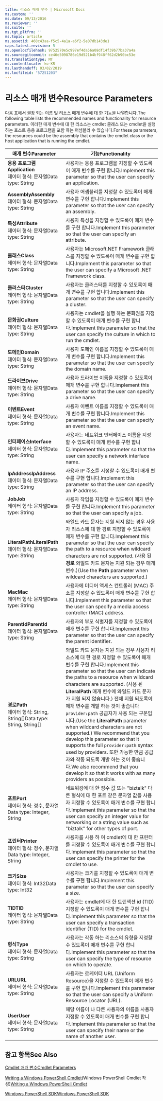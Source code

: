```yaml
---
title: 리소스 매개 변수 | Microsoft Docs
ms.custom: ''
ms.date: 09/13/2016
ms.reviewer: ''
ms.suite: ''
ms.tgt_pltfrm: ''
ms.topic: article
ms.assetid: 460c43aa-f5c5-4a1a-a6f2-5e07db143de1
caps.latest.revision: 5
ms.openlocfilehash: 9752570e5c997ef4da56a08df14f39b77ba37a4a
ms.sourcegitcommit: ce46e5098786e19d521b4bf948ff62d2b90bc53e
ms.translationtype: MT
ms.contentlocale: ko-KR
ms.lasthandoff: 03/02/2019
ms.locfileid: "57251203"
---
```

# <a name="resource-parameters"></a><span data-ttu-id="88c30-102">리소스 매개 변수</span><span class="sxs-lookup"><span data-stu-id="88c30-102">Resource Parameters</span></span>

<span data-ttu-id="88c30-103">다음 표에서 권장 되는 이름 및 리소스 매개 변수에 대 한 기능을 나열합니다.</span><span class="sxs-lookup"><span data-stu-id="88c30-103">The following table lists the recommended names and functionality for resource parameters.</span></span> <span data-ttu-id="88c30-104">이러한 매개 변수에 대 한 리소스는 cmdlet 클래스 또는 cmdlet을 실행 하는 호스트 응용 프로그램을 포함 하는 어셈블리 수 있습니다.</span><span class="sxs-lookup"><span data-stu-id="88c30-104">For these parameters, the resources could be the assembly that contains the cmdlet class or the host application that is running the cmdlet.</span></span>

|<span data-ttu-id="88c30-105">매개 변수</span><span class="sxs-lookup"><span data-stu-id="88c30-105">Parameter</span></span>|<span data-ttu-id="88c30-106">기능</span><span class="sxs-lookup"><span data-stu-id="88c30-106">Functionality</span></span>|
|---|---|
|<span data-ttu-id="88c30-107">**응용 프로그램**</span><span class="sxs-lookup"><span data-stu-id="88c30-107">**Application**</span></span><br><span data-ttu-id="88c30-108">데이터 형식: 문자열</span><span class="sxs-lookup"><span data-stu-id="88c30-108">Data type: String</span></span>|<span data-ttu-id="88c30-109">사용자는 응용 프로그램을 지정할 수 있도록이 매개 변수를 구현 합니다.</span><span class="sxs-lookup"><span data-stu-id="88c30-109">Implement this parameter so that the user can specify an application.</span></span>|
|<span data-ttu-id="88c30-110">**Assembly**</span><span class="sxs-lookup"><span data-stu-id="88c30-110">**Assembly**</span></span><br><span data-ttu-id="88c30-111">데이터 형식: 문자열</span><span class="sxs-lookup"><span data-stu-id="88c30-111">Data type: String</span></span>|<span data-ttu-id="88c30-112">사용자 어셈블리를 지정할 수 있도록이 매개 변수를 구현 합니다.</span><span class="sxs-lookup"><span data-stu-id="88c30-112">Implement this parameter so that the user can specify an assembly.</span></span>|
|<span data-ttu-id="88c30-113">**특성**</span><span class="sxs-lookup"><span data-stu-id="88c30-113">**Attribute**</span></span><br><span data-ttu-id="88c30-114">데이터 형식: 문자열</span><span class="sxs-lookup"><span data-stu-id="88c30-114">Data type: String</span></span>|<span data-ttu-id="88c30-115">사용자 특성을 지정할 수 있도록이 매개 변수를 구현 합니다.</span><span class="sxs-lookup"><span data-stu-id="88c30-115">Implement this parameter so that the user can specify an attribute.</span></span>|
|<span data-ttu-id="88c30-116">**클래스**</span><span class="sxs-lookup"><span data-stu-id="88c30-116">**Class**</span></span><br><span data-ttu-id="88c30-117">데이터 형식: 문자열</span><span class="sxs-lookup"><span data-stu-id="88c30-117">Data type: String</span></span>|<span data-ttu-id="88c30-118">사용자는 Microsoft.NET Framework 클래스를 지정할 수 있도록이 매개 변수를 구현 합니다.</span><span class="sxs-lookup"><span data-stu-id="88c30-118">Implement this parameter so that the user can specify a Microsoft .NET Framework class.</span></span>|
|<span data-ttu-id="88c30-119">**클러스터**</span><span class="sxs-lookup"><span data-stu-id="88c30-119">**Cluster**</span></span><br><span data-ttu-id="88c30-120">데이터 형식: 문자열</span><span class="sxs-lookup"><span data-stu-id="88c30-120">Data type: String</span></span>|<span data-ttu-id="88c30-121">사용자는 클러스터를 지정할 수 있도록이 매개 변수를 구현 합니다.</span><span class="sxs-lookup"><span data-stu-id="88c30-121">Implement this parameter so that the user can specify a cluster.</span></span>|
|<span data-ttu-id="88c30-122">**문화권**</span><span class="sxs-lookup"><span data-stu-id="88c30-122">**Culture**</span></span><br><span data-ttu-id="88c30-123">데이터 형식: 문자열</span><span class="sxs-lookup"><span data-stu-id="88c30-123">Data type: String</span></span>|<span data-ttu-id="88c30-124">사용자는 cmdlet을 실행 하는 문화권을 지정할 수 있도록이 매개 변수를 구현 합니다.</span><span class="sxs-lookup"><span data-stu-id="88c30-124">Implement this parameter so that the user can specify the culture in which to run the cmdlet.</span></span>|
|<span data-ttu-id="88c30-125">**도메인**</span><span class="sxs-lookup"><span data-stu-id="88c30-125">**Domain**</span></span><br><span data-ttu-id="88c30-126">데이터 형식: 문자열</span><span class="sxs-lookup"><span data-stu-id="88c30-126">Data type: String</span></span>|<span data-ttu-id="88c30-127">사용자 도메인 이름을 지정할 수 있도록이 매개 변수를 구현 합니다.</span><span class="sxs-lookup"><span data-stu-id="88c30-127">Implement this parameter so that the user can specify the domain name.</span></span>|
|<span data-ttu-id="88c30-128">**드라이브**</span><span class="sxs-lookup"><span data-stu-id="88c30-128">**Drive**</span></span><br><span data-ttu-id="88c30-129">데이터 형식: 문자열</span><span class="sxs-lookup"><span data-stu-id="88c30-129">Data type: String</span></span>|<span data-ttu-id="88c30-130">사용자 드라이브 이름을 지정할 수 있도록이 매개 변수를 구현 합니다.</span><span class="sxs-lookup"><span data-stu-id="88c30-130">Implement this parameter so that the user can specify a drive name.</span></span>|
|<span data-ttu-id="88c30-131">**이벤트**</span><span class="sxs-lookup"><span data-stu-id="88c30-131">**Event**</span></span><br><span data-ttu-id="88c30-132">데이터 형식: 문자열</span><span class="sxs-lookup"><span data-stu-id="88c30-132">Data type: String</span></span>|<span data-ttu-id="88c30-133">사용자 이벤트 이름을 지정할 수 있도록이 매개 변수를 구현 합니다.</span><span class="sxs-lookup"><span data-stu-id="88c30-133">Implement this parameter so that the user can specify an event name.</span></span>|
|<span data-ttu-id="88c30-134">**인터페이스**</span><span class="sxs-lookup"><span data-stu-id="88c30-134">**Interface**</span></span><br><span data-ttu-id="88c30-135">데이터 형식: 문자열</span><span class="sxs-lookup"><span data-stu-id="88c30-135">Data type: String</span></span>|<span data-ttu-id="88c30-136">사용자는 네트워크 인터페이스 이름을 지정할 수 있도록이 매개 변수를 구현 합니다.</span><span class="sxs-lookup"><span data-stu-id="88c30-136">Implement this parameter so that the user can specify a network interface name.</span></span>|
|<span data-ttu-id="88c30-137">**IpAddress**</span><span class="sxs-lookup"><span data-stu-id="88c30-137">**IpAddress**</span></span><br><span data-ttu-id="88c30-138">데이터 형식: 문자열</span><span class="sxs-lookup"><span data-stu-id="88c30-138">Data type: String</span></span>|<span data-ttu-id="88c30-139">사용자 IP 주소를 지정할 수 있도록이 매개 변수를 구현 합니다.</span><span class="sxs-lookup"><span data-stu-id="88c30-139">Implement this parameter so that the user can specify an IP address.</span></span>|
|<span data-ttu-id="88c30-140">**Job**</span><span class="sxs-lookup"><span data-stu-id="88c30-140">**Job**</span></span><br><span data-ttu-id="88c30-141">데이터 형식: 문자열</span><span class="sxs-lookup"><span data-stu-id="88c30-141">Data type: String</span></span>|<span data-ttu-id="88c30-142">사용자 작업을 지정할 수 있도록이 매개 변수를 구현 합니다.</span><span class="sxs-lookup"><span data-stu-id="88c30-142">Implement this parameter so that the user can specify a job.</span></span>|
|<span data-ttu-id="88c30-143">**LiteralPath**</span><span class="sxs-lookup"><span data-stu-id="88c30-143">**LiteralPath**</span></span><br><span data-ttu-id="88c30-144">데이터 형식: 문자열</span><span class="sxs-lookup"><span data-stu-id="88c30-144">Data type: String</span></span>|<span data-ttu-id="88c30-145">와일드 카드 문자는 지원 되지 않는 경우 사용자 리소스에 대 한 경로 지정할 수 있도록이 매개 변수를 구현 합니다.</span><span class="sxs-lookup"><span data-stu-id="88c30-145">Implement this parameter so that the user can specify the path to a resource when wildcard characters are not supported.</span></span> <span data-ttu-id="88c30-146">(사용 된 **경로** 와일드 카드 문자는 지원 되는 경우 매개 변수.)</span><span class="sxs-lookup"><span data-stu-id="88c30-146">(Use the **Path** parameter when wildcard characters are supported.)</span></span>|
|<span data-ttu-id="88c30-147">**Mac**</span><span class="sxs-lookup"><span data-stu-id="88c30-147">**Mac**</span></span><br><span data-ttu-id="88c30-148">데이터 형식: 문자열</span><span class="sxs-lookup"><span data-stu-id="88c30-148">Data type: String</span></span>|<span data-ttu-id="88c30-149">사용자에 미디어 액세스 컨트롤러 (MAC) 주소를 지정할 수 있도록이 매개 변수를 구현 합니다.</span><span class="sxs-lookup"><span data-stu-id="88c30-149">Implement this parameter so that the user can specify a media access controller (MAC) address.</span></span>|
|<span data-ttu-id="88c30-150">**ParentId**</span><span class="sxs-lookup"><span data-stu-id="88c30-150">**ParentId**</span></span><br><span data-ttu-id="88c30-151">데이터 형식: 문자열</span><span class="sxs-lookup"><span data-stu-id="88c30-151">Data type: String</span></span>|<span data-ttu-id="88c30-152">사용자의 부모 식별자를 지정할 수 있도록이 매개 변수를 구현 합니다.</span><span class="sxs-lookup"><span data-stu-id="88c30-152">Implement this parameter so that the user can specify the parent identifier.</span></span>|
|<span data-ttu-id="88c30-153">**경로**</span><span class="sxs-lookup"><span data-stu-id="88c30-153">**Path**</span></span><br><span data-ttu-id="88c30-154">데이터 형식: String, String[]</span><span class="sxs-lookup"><span data-stu-id="88c30-154">Data type: String, String[]</span></span>|<span data-ttu-id="88c30-155">와일드 카드 문자는 지원 되는 경우 사용자 리소스에 대 한 경로 지정할 수 있도록이 매개 변수를 구현 합니다.</span><span class="sxs-lookup"><span data-stu-id="88c30-155">Implement this parameter so that the user can indicate the paths to a resource when wildcard characters are supported.</span></span> <span data-ttu-id="88c30-156">(사용 된 **LiteralPath** 매개 변수에 와일드 카드 문자가 지원 되지 않습니다.) 전체 지원 되도록이 매개 변수를 개발 하는 것이 좋습니다 `provider:path` 공급자가 사용 되는 구문입니다.</span><span class="sxs-lookup"><span data-stu-id="88c30-156">(Use the **LiteralPath** parameter when wildcard characters are not supported.) We recommend that you develop this parameter so that it supports the full `provider:path` syntax used by providers.</span></span> <span data-ttu-id="88c30-157">또한 가능한 만큼 공급자와 작동 되도록 개발 하는 것이 좋습니다.</span><span class="sxs-lookup"><span data-stu-id="88c30-157">We also recommend that you develop it so that it works with as many providers as possible.</span></span>|
|<span data-ttu-id="88c30-158">**포트**</span><span class="sxs-lookup"><span data-stu-id="88c30-158">**Port**</span></span><br><span data-ttu-id="88c30-159">데이터 형식: 정수, 문자열</span><span class="sxs-lookup"><span data-stu-id="88c30-159">Data type: Integer, String</span></span>|<span data-ttu-id="88c30-160">네트워킹에 대 한 정수 값 또는 "biztalk" 다른 형식에 대 한 포트 같은 문자열 값을 사용자 지정할 수 있도록이 매개 변수를 구현 합니다.</span><span class="sxs-lookup"><span data-stu-id="88c30-160">Implement this parameter so that the user can specify an integer value for networking or a string value such as "biztalk" for other types of port.</span></span>|
|<span data-ttu-id="88c30-161">**프린터**</span><span class="sxs-lookup"><span data-stu-id="88c30-161">**Printer**</span></span><br><span data-ttu-id="88c30-162">데이터 형식: 정수, 문자열</span><span class="sxs-lookup"><span data-stu-id="88c30-162">Data type: Integer, String</span></span>|<span data-ttu-id="88c30-163">사용자를 사용 하 여 cmdlet에 대 한 프린터를 지정할 수 있도록이 매개 변수를 구현 합니다.</span><span class="sxs-lookup"><span data-stu-id="88c30-163">Implement this parameter so that the user can specify the printer for the cmdlet to use.</span></span>|
|<span data-ttu-id="88c30-164">**크기**</span><span class="sxs-lookup"><span data-stu-id="88c30-164">**Size**</span></span><br><span data-ttu-id="88c30-165">데이터 형식: Int32</span><span class="sxs-lookup"><span data-stu-id="88c30-165">Data type: Int32</span></span>|<span data-ttu-id="88c30-166">사용자는 크기를 지정할 수 있도록이 매개 변수를 구현 합니다.</span><span class="sxs-lookup"><span data-stu-id="88c30-166">Implement this parameter so that the user can specify a size.</span></span>|
|<span data-ttu-id="88c30-167">**TID**</span><span class="sxs-lookup"><span data-stu-id="88c30-167">**TID**</span></span><br><span data-ttu-id="88c30-168">데이터 형식: 문자열</span><span class="sxs-lookup"><span data-stu-id="88c30-168">Data type: String</span></span>|<span data-ttu-id="88c30-169">사용자는 cmdlet에 대 한 트랜잭션 id (TID) 지정할 수 있도록이 매개 변수를 구현 합니다.</span><span class="sxs-lookup"><span data-stu-id="88c30-169">Implement this parameter so that the user can specify a transaction identifier (TID) for the cmdlet.</span></span>|
|<span data-ttu-id="88c30-170">**형식**</span><span class="sxs-lookup"><span data-stu-id="88c30-170">**Type**</span></span><br><span data-ttu-id="88c30-171">데이터 형식: 문자열</span><span class="sxs-lookup"><span data-stu-id="88c30-171">Data type: String</span></span>|<span data-ttu-id="88c30-172">사용자는 작동 하는 리소스의 유형을 지정할 수 있도록이 매개 변수를 구현 합니다.</span><span class="sxs-lookup"><span data-stu-id="88c30-172">Implement this parameter so that the user can specify the type of resource on which to operate.</span></span>|
|<span data-ttu-id="88c30-173">**URL**</span><span class="sxs-lookup"><span data-stu-id="88c30-173">**URL**</span></span><br><span data-ttu-id="88c30-174">데이터 형식: 문자열</span><span class="sxs-lookup"><span data-stu-id="88c30-174">Data type: String</span></span>|<span data-ttu-id="88c30-175">사용자는 로케이터 URL (Uniform Resource)을 지정할 수 있도록이 매개 변수를 구현 합니다.</span><span class="sxs-lookup"><span data-stu-id="88c30-175">Implement this parameter so that the user can specify a Uniform Resource Locator (URL).</span></span>|
|<span data-ttu-id="88c30-176">**User**</span><span class="sxs-lookup"><span data-stu-id="88c30-176">**User**</span></span><br><span data-ttu-id="88c30-177">데이터 형식: 문자열</span><span class="sxs-lookup"><span data-stu-id="88c30-177">Data type: String</span></span>|<span data-ttu-id="88c30-178">해당 이름이 나 다른 사용자의 이름을 사용자 지정할 수 있도록이 매개 변수를 구현 합니다.</span><span class="sxs-lookup"><span data-stu-id="88c30-178">Implement this parameter so that the user can specify their name or the name of another user.</span></span>|

## <a name="see-also"></a><span data-ttu-id="88c30-179">참고 항목</span><span class="sxs-lookup"><span data-stu-id="88c30-179">See Also</span></span>

[<span data-ttu-id="88c30-180">Cmdlet 매개 변수</span><span class="sxs-lookup"><span data-stu-id="88c30-180">Cmdlet Parameters</span></span>](./cmdlet-parameters.md)

<span data-ttu-id="88c30-181">[Writing a Windows PowerShell Cmdlet](./writing-a-windows-powershell-cmdlet.md)(Windows PowerShell Cmdlet 작성)</span><span class="sxs-lookup"><span data-stu-id="88c30-181">[Writing a Windows PowerShell Cmdlet](./writing-a-windows-powershell-cmdlet.md)</span></span>

[<span data-ttu-id="88c30-182">Windows PowerShell SDK</span><span class="sxs-lookup"><span data-stu-id="88c30-182">Windows PowerShell SDK</span></span>](../windows-powershell-reference.md)
